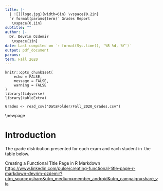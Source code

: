 ```yaml
---
title: |-
  | ![](logo.jpg){width=6in} \vspace{0.2in} 
  `r format(params$term)` Grades Report
   \vspace{0.1in}
subtitle: ""
author: |-
  Dr. Devrim Ozdemir
   \vspace{1in} 
date: Last compiled on `r format(Sys.time(), '%B %d, %Y')`
output: pdf_document
params: 
term: Fall 2020
---
```


```{r setup, include=FALSE}
knitr::opts_chunk$set(
    echo = FALSE,
    message = FALSE,
    warning = FALSE
)
library(tidyverse)
library(kableExtra)

Grades <- read_csv("DataFolder/Fall_2020_Grades.csv")

```

\newpage
# Introduction

The grade distribution presented for each exam and each student in  the table below.




Creating a Functional Title Page in R Markdown
https://www.linkedin.com/pulse/creating-functional-title-page-r-markdown-devrim-ozdemir?utm_source=share&utm_medium=member_android&utm_campaign=share_via